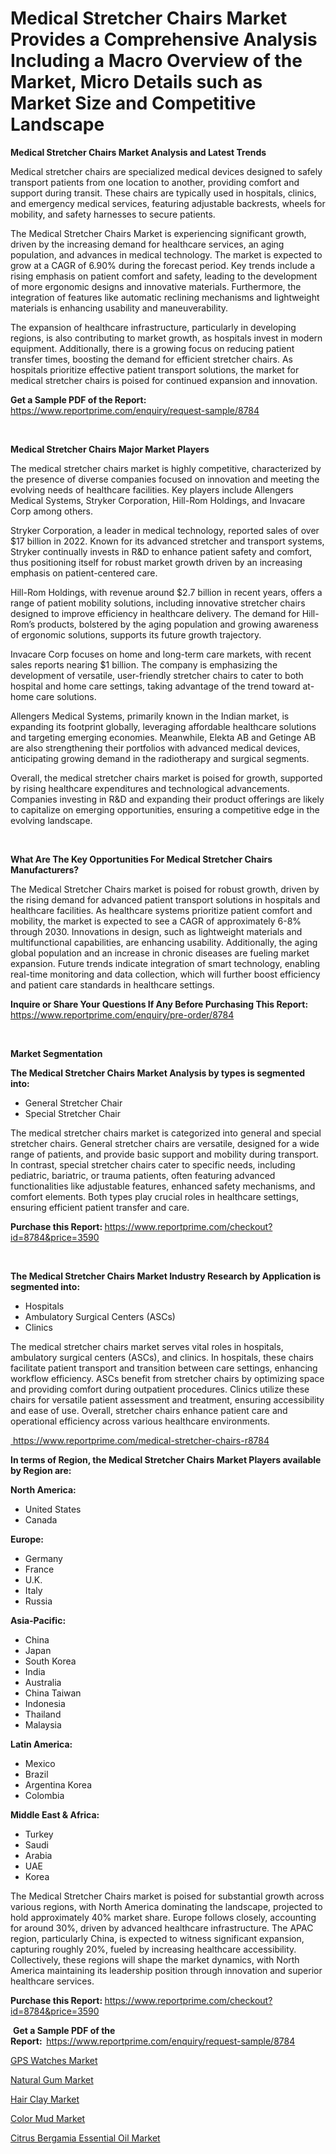 <p><h1>Medical Stretcher Chairs Market Provides a Comprehensive Analysis Including a Macro Overview of the Market, Micro Details such as Market Size and Competitive Landscape</h1></p><p><strong>Medical Stretcher Chairs Market Analysis and Latest Trends</strong></p>
<p><p>Medical stretcher chairs are specialized medical devices designed to safely transport patients from one location to another, providing comfort and support during transit. These chairs are typically used in hospitals, clinics, and emergency medical services, featuring adjustable backrests, wheels for mobility, and safety harnesses to secure patients. </p><p>The Medical Stretcher Chairs Market is experiencing significant growth, driven by the increasing demand for healthcare services, an aging population, and advances in medical technology. The market is expected to grow at a CAGR of 6.90% during the forecast period. Key trends include a rising emphasis on patient comfort and safety, leading to the development of more ergonomic designs and innovative materials. Furthermore, the integration of features like automatic reclining mechanisms and lightweight materials is enhancing usability and maneuverability.</p><p>The expansion of healthcare infrastructure, particularly in developing regions, is also contributing to market growth, as hospitals invest in modern equipment. Additionally, there is a growing focus on reducing patient transfer times, boosting the demand for efficient stretcher chairs. As hospitals prioritize effective patient transport solutions, the market for medical stretcher chairs is poised for continued expansion and innovation.</p></p>
<p><strong>Get a Sample PDF of the Report:&nbsp;</strong> <a href="https://www.reportprime.com/enquiry/request-sample/8784?utm_campaign=99&utm_medium=2&utm_source=Github&utm_content=ia&utm_term=16112024&utm_id=medical-stretcher-chairs">https://www.reportprime.com/enquiry/request-sample/8784</a></p>
<p>&nbsp;</p>
<p><strong>Medical Stretcher Chairs Major Market Players</strong></p>
<p><p>The medical stretcher chairs market is highly competitive, characterized by the presence of diverse companies focused on innovation and meeting the evolving needs of healthcare facilities. Key players include Allengers Medical Systems, Stryker Corporation, Hill-Rom Holdings, and Invacare Corp among others.</p><p>Stryker Corporation, a leader in medical technology, reported sales of over $17 billion in 2022. Known for its advanced stretcher and transport systems, Stryker continually invests in R&D to enhance patient safety and comfort, thus positioning itself for robust market growth driven by an increasing emphasis on patient-centered care.</p><p>Hill-Rom Holdings, with revenue around $2.7 billion in recent years, offers a range of patient mobility solutions, including innovative stretcher chairs designed to improve efficiency in healthcare delivery. The demand for Hill-Rom’s products, bolstered by the aging population and growing awareness of ergonomic solutions, supports its future growth trajectory.</p><p>Invacare Corp focuses on home and long-term care markets, with recent sales reports nearing $1 billion. The company is emphasizing the development of versatile, user-friendly stretcher chairs to cater to both hospital and home care settings, taking advantage of the trend toward at-home care solutions.</p><p>Allengers Medical Systems, primarily known in the Indian market, is expanding its footprint globally, leveraging affordable healthcare solutions and targeting emerging economies. Meanwhile, Elekta AB and Getinge AB are also strengthening their portfolios with advanced medical devices, anticipating growing demand in the radiotherapy and surgical segments.</p><p>Overall, the medical stretcher chairs market is poised for growth, supported by rising healthcare expenditures and technological advancements. Companies investing in R&D and expanding their product offerings are likely to capitalize on emerging opportunities, ensuring a competitive edge in the evolving landscape.</p></p>
<p>&nbsp;</p>
<p><strong>What Are The Key Opportunities For Medical Stretcher Chairs Manufacturers?</strong></p>
<p><p>The Medical Stretcher Chairs market is poised for robust growth, driven by the rising demand for advanced patient transport solutions in hospitals and healthcare facilities. As healthcare systems prioritize patient comfort and mobility, the market is expected to see a CAGR of approximately 6-8% through 2030. Innovations in design, such as lightweight materials and multifunctional capabilities, are enhancing usability. Additionally, the aging global population and an increase in chronic diseases are fueling market expansion. Future trends indicate integration of smart technology, enabling real-time monitoring and data collection, which will further boost efficiency and patient care standards in healthcare settings.</p></p>
<p><strong>Inquire or Share Your Questions If Any Before Purchasing This Report:</strong> <a href="https://www.reportprime.com/enquiry/pre-order/8784?utm_campaign=99&utm_medium=2&utm_source=Github&utm_content=ia&utm_term=16112024&utm_id=medical-stretcher-chairs">https://www.reportprime.com/enquiry/pre-order/8784</a></p>
<p>&nbsp;</p>
<p><strong>Market Segmentation</strong></p>
<p><strong>The Medical Stretcher Chairs Market Analysis by types is segmented into:</strong></p>
<p><ul><li>General Stretcher Chair</li><li>Special Stretcher Chair</li></ul></p>
<p><p>The medical stretcher chairs market is categorized into general and special stretcher chairs. General stretcher chairs are versatile, designed for a wide range of patients, and provide basic support and mobility during transport. In contrast, special stretcher chairs cater to specific needs, including pediatric, bariatric, or trauma patients, often featuring advanced functionalities like adjustable features, enhanced safety mechanisms, and comfort elements. Both types play crucial roles in healthcare settings, ensuring efficient patient transfer and care.</p></p>
<p><strong>Purchase this Report:&nbsp;</strong><a href="https://www.reportprime.com/checkout?id=8784&price=3590&utm_campaign=99&utm_medium=2&utm_source=Github&utm_content=ia&utm_term=16112024&utm_id=medical-stretcher-chairs">https://www.reportprime.com/checkout?id=8784&price=3590</a></p>
<p>&nbsp;</p>
<p><strong>The Medical Stretcher Chairs Market Industry Research by Application is segmented into:</strong></p>
<p><ul><li>Hospitals</li><li>Ambulatory Surgical Centers (ASCs)</li><li>Clinics</li></ul></p>
<p><p>The medical stretcher chairs market serves vital roles in hospitals, ambulatory surgical centers (ASCs), and clinics. In hospitals, these chairs facilitate patient transport and transition between care settings, enhancing workflow efficiency. ASCs benefit from stretcher chairs by optimizing space and providing comfort during outpatient procedures. Clinics utilize these chairs for versatile patient assessment and treatment, ensuring accessibility and ease of use. Overall, stretcher chairs enhance patient care and operational efficiency across various healthcare environments.</p></p>
<p><a href="https://www.reportprime.com/medical-stretcher-chairs-r8784?utm_campaign=99&utm_medium=2&utm_source=Github&utm_content=ia&utm_term=16112024&utm_id=medical-stretcher-chairs">&nbsp;https://www.reportprime.com/medical-stretcher-chairs-r8784</a></p>
<p><strong>In terms of Region, the Medical Stretcher Chairs Market Players available by Region are:</strong></p>
<p>
    <p> <strong> North America: </strong>
        <ul>
            <li>United States</li>
            <li>Canada</li>
        </ul>
        </p> 
    <p> <strong> Europe: </strong>
        <ul>
            <li>Germany</li>
            <li>France</li>
            <li>U.K.</li>
            <li>Italy</li>
            <li>Russia</li>
        </ul>
        </p> 
    <p> <strong> Asia-Pacific: </strong>
        <ul>
            <li>China</li>
            <li>Japan</li>
            <li>South Korea</li>
            <li>India</li>
            <li>Australia</li>
            <li>China Taiwan</li>
            <li>Indonesia</li>
            <li>Thailand</li>
            <li>Malaysia</li>
        </ul>
        </p> 
    <p> <strong> Latin America: </strong>
        <ul>
            <li>Mexico</li>
            <li>Brazil</li>
            <li>Argentina Korea</li>
            <li>Colombia</li>
        </ul>
        </p> 
    <p> <strong> Middle East & Africa: </strong>
        <ul>
            <li>Turkey</li>
            <li>Saudi</li>
            <li>Arabia</li>
            <li>UAE</li>
            <li>Korea</li>
        </ul>
    </p>
    </p>
<p><p>The Medical Stretcher Chairs market is poised for substantial growth across various regions, with North America dominating the landscape, projected to hold approximately 40% market share. Europe follows closely, accounting for around 30%, driven by advanced healthcare infrastructure. The APAC region, particularly China, is expected to witness significant expansion, capturing roughly 20%, fueled by increasing healthcare accessibility. Collectively, these regions will shape the market dynamics, with North America maintaining its leadership position through innovation and superior healthcare services.</p></p>
<p><strong>Purchase this Report: </strong><a href="https://www.reportprime.com/checkout?id=8784&price=3590&utm_campaign=99&utm_medium=2&utm_source=Github&utm_content=ia&utm_term=16112024&utm_id=medical-stretcher-chairs">https://www.reportprime.com/checkout?id=8784&price=3590</a></p>
<p>&nbsp;<strong>Get a Sample PDF of the Report:&nbsp;&nbsp;</strong><a href="https://www.reportprime.com/enquiry/request-sample/8784?utm_campaign=99&utm_medium=2&utm_source=Github&utm_content=ia&utm_term=16112024&utm_id=medical-stretcher-chairs">https://www.reportprime.com/enquiry/request-sample/8784</a></p>
<p><strong></strong></p>
<p><p><a href="https://www.linkedin.com/pulse/gps-watches-market-evolution-regional-adaptations-innovation-nwfjf?utm_campaign=99&utm_medium=2&utm_source=Github&utm_content=ia&utm_term=16112024&utm_id=medical-stretcher-chairs">GPS Watches Market</a></p><p><a href="https://www.linkedin.com/pulse/evaluating-natural-gum-market-trends-growth-opportunities-fnh4c?utm_campaign=99&utm_medium=2&utm_source=Github&utm_content=ia&utm_term=16112024&utm_id=medical-stretcher-chairs">Natural Gum Market</a></p><p><a href="https://www.linkedin.com/pulse/hair-clay-market-size-segmentation-trends-growth-analysis-gdprc?utm_campaign=99&utm_medium=2&utm_source=Github&utm_content=ia&utm_term=16112024&utm_id=medical-stretcher-chairs">Hair Clay Market</a></p><p><a href="https://issuu.com/reportprime-2/docs/color-mud-market-size-2030.pptx_1d3d423a5a920a?utm_campaign=99&utm_medium=2&utm_source=Github&utm_content=ia&utm_term=16112024&utm_id=medical-stretcher-chairs">Color Mud Market</a></p><p><a href="https://issuu.com/reportprime-2/docs/citrus-bergamia-essential-oil-marke_015c0e3aefcd4c?utm_campaign=99&utm_medium=2&utm_source=Github&utm_content=ia&utm_term=16112024&utm_id=medical-stretcher-chairs">Citrus Bergamia Essential Oil Market</a></p></p>